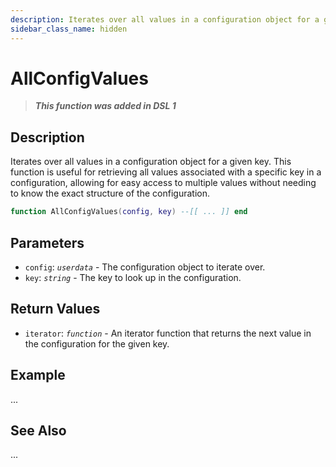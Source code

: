 ```yaml
---
description: Iterates over all values in a configuration object for a given key.
sidebar_class_name: hidden
---
```


# AllConfigValues

> **_This function was added in DSL 1_**

## Description

Iterates over all values in a configuration object for a given key. This function is useful for retrieving all values associated with a specific key in a configuration, allowing for easy access to multiple values without needing to know the exact structure of the configuration.

```lua
function AllConfigValues(config, key) --[[ ... ]] end
```

## Parameters

- `config`: _`userdata`_ - The configuration object to iterate over.
- `key`: _`string`_ - The key to look up in the configuration.

## Return Values

- `iterator`: _`function`_ - An iterator function that returns the next value in the configuration for the given key.

## Example

...

<!--
AI Suggestions...

```lua
local config = {
    settings = {
        theme = "dark",
        language = "en",
        notifications = true,
    },
    user = {
        name = "John Doe",
        age = 30,
    }
}
local function AllConfigValues(config, key)
    return coroutine.wrap(function()
        for k, v in pairs(config) do
            if k == key then
                coroutine.yield(v)
            elseif type(v) == "table" then
                for sub_k, sub_v in pairs(v) do
                    if sub_k == key then
                        coroutine.yield(sub_v)
                    end
                end
            end
        end
    end)
end
local values = AllConfigValues(config, "theme")
for value in values do
    print(value) -- Output: dark
end
``` -->

## See Also

...
